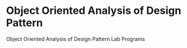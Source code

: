 # Object Oriented Analysis of Design Pattern
Object Oriented Analysis of Design Pattern Lab Programs

